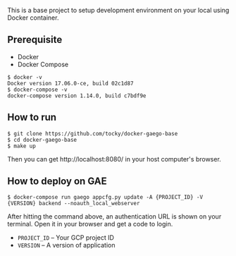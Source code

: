 This is a base project to setup development environment on your local using Docker container.

## Prerequisite

- Docker
- Docker Compose

```
$ docker -v
Docker version 17.06.0-ce, build 02c1d87
$ docker-compose -v
docker-compose version 1.14.0, build c7bdf9e
```

## How to run

```
$ git clone https://github.com/tocky/docker-gaego-base
$ cd docker-gaego-base
$ make up
```

Then you can get http://localhost:8080/ in your host computer's browser.

## How to deploy on GAE

```
$ docker-compose run gaego appcfg.py update -A {PROJECT_ID} -V {VERSION} backend --noauth_local_webserver
```

After hitting the command above, an authentication URL is shown on your terminal. Open it in your browser and get a code to login.

- `PROJECT_ID` – Your GCP project ID
- `VERSION` – A version of application
